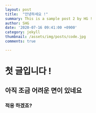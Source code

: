 ```yaml
---
layout: post
title:  "안녕하세요 !"
summary: This is a sample post 2 by HG !
author: SHG
date: '2020-07-16 09:41:00 +0900'
category: jekyll
thumbnail: /assets/img/posts/code.jpg
comments: true

---
```


# 첫 글입니다 !

## 아직 조금 어려운 면이 있네요 

### 적응 하겠죠?
